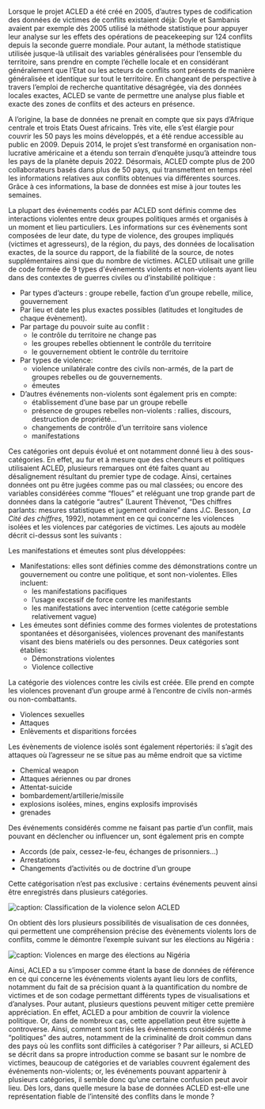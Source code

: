 Lorsque le projet ACLED a été créé en 2005, d’autres types de codification des données de victimes de conflits
existaient déjà: Doyle et Sambanis avaient par exemple dès 2005 utilisé la méthode statistique pour appuyer leur analyse
sur les effets des opérations de peacekeeping sur 124 conflits depuis la seconde guerre mondiale. Pour autant, la
méthode statistique utilisée jusque-là utilisait des variables généralisées pour l’ensemble du territoire, sans prendre
en compte l’échelle locale et en considérant généralement que l’Etat ou les acteurs de conflits sont présents de manière
généralisée et identique sur tout le territoire. En changeant de perspective à travers l’emploi de recherche
quantitative désagrégée, via des données locales exactes, ACLED se vante de permettre une analyse plus fiable et exacte
des zones de conflits et des acteurs en présence.

A l’origine, la base de données ne prenait en compte que six pays d’Afrique centrale et trois Etats Ouest africains.
Très vite, elle s’est élargie pour couvrir les 50 pays les moins développés, et a été rendue accessible au public en
2009. Depuis 2014, le projet s’est transformé en organisation non-lucrative américaine et a étendu son terrain d’enquête
jusqu’à atteindre tous les pays de la planète depuis 2022. Désormais, ACLED compte plus de 200 collaborateurs basés dans
plus de 50 pays, qui transmettent en temps réel les informations relatives aux conflits obtenues via différentes
sources. Grâce à ces informations, la base de données est mise à jour toutes les semaines.

La plupart des événements codés par ACLED sont définis comme des interactions violentes entre deux groupes politiques
armés et organisés à un moment et lieu particuliers. Les informations sur ces évènements sont composées de leur date, du
type de violence, des groupes impliqués (victimes et agresseurs), de la région, du pays, des données de localisation
exactes, de la source du rapport, de la fiabilité de la source, de notes supplémentaires ainsi que du nombre de
victimes. ACLED utilisait une grille de code formée de 9 types d'événements violents et non-violents ayant lieu dans des
contextes de guerres civiles ou d’instabilité politique :

- Par types d’acteurs : groupe rebelle, faction d’un groupe rebelle, milice, gouvernement
- Par lieu et date les plus exactes possibles (latitudes et longitudes de chaque évènement).
- Par partage du pouvoir suite au conflit :
    - le contrôle du territoire ne change pas
    - les groupes rebelles obtiennent le contrôle du territoire
    - le gouvernement obtient le contrôle du territoire
- Par types de violence:
    - violence unilatérale contre des civils non-armés, de la part de groupes rebelles ou de gouvernements.
    - émeutes
- D’autres événements non-violents sont également pris en compte:
    - établissement d’une base par un groupe rebelle
    - présence de groupes rebelles non-violents : rallies, discours, destruction de propriété…
    - changements de contrôle d’un territoire sans violence
    - manifestations

Ces catégories ont depuis évolué et ont notamment donné lieu à des sous-catégories. En effet, au fur et à mesure que des
chercheurs et politiques utilisaient ACLED, plusieurs remarques ont été faites quant au désalignement résultant du
premier type de codage. Ainsi, certaines données ont pu être jugées comme pas ou mal classées; ou encore des variables
considérées comme “floues” et reléguant une trop grande part de données dans la catégorie “autres” (Laurent Thévenot,
“Des chiffres parlants: mesures statistiques et jugement ordinaire” dans J.C. Besson, *La Cité des chiffres*, 1992),
notamment en ce qui concerne les violences isolées et les violences par catégories de victimes. Les ajouts au modèle
décrit ci-dessus sont les suivants :

Les manifestations et émeutes sont plus développées:

- Manifestations: elles sont définies comme des démonstrations contre un gouvernement ou contre une politique, et sont
  non-violentes. Elles incluent:
    - les manifestations pacifiques
    - l’usage excessif de force contre les manifestants
    - les manifestations avec intervention (cette catégorie semble relativement vague)
- Les émeutes sont définies comme des formes violentes de protestations spontanées et désorganisées, violences provenant
  des manifestants visant des biens matériels ou des personnes. Deux catégories sont établies:
    - Démonstrations violentes
    - Violence collective

La catégorie des violences contre les civils est créée. Elle prend en compte les violences provenant d’un groupe armé à
l’encontre de civils non-armés ou non-combattants.

- Violences sexuelles
- Attaques
- Enlèvements et disparitions forcées

Les évènements de violence isolés sont également répertoriés: il s’agit des attaques où l’agresseur ne se situe pas au
même endroit que sa victime

- Chemical weapon
- Attaques aériennes ou par drones
- Attentat-suicide
- bombardement/artillerie/missile
- explosions isolées, mines, engins explosifs improvisés
- grenades

Des événements considérés comme ne faisant pas partie d’un conflit, mais pouvant en déclencher ou influencer un, sont
également pris en compte

- Accords (de paix, cessez-le-feu, échanges de prisonniers…)
- Arrestations
- Changements d’activités ou de doctrine d’un groupe

Cette catégorisation n’est pas exclusive : certains événements peuvent ainsi être enregistrés dans plusieurs catégories.

![caption: Classification de la violence selon ACLED](visualising_violence.webp)

On obtient dès lors plusieurs possibilités de visualisation de ces données, qui permettent une compréhension précise des
évènements violents lors de conflits, comme le démontre l’exemple suivant sur les élections au Nigéria :

![caption: Violences en marge des élections au Nigéria](nigeria_election_violence.webp)

Ainsi, ACLED a su s’imposer comme étant la base de données de référence en ce qui concerne les événements violents ayant
lieu lors de conflits, notamment du fait de sa précision quant à la quantification du nombre de victimes et de son
codage permettant différents types de visualisations et d’analyses. Pour autant, plusieurs questions peuvent mitiger
cette première appréciation. En effet, ACLED a pour ambition de couvrir la violence politique. Or, dans de nombreux cas,
cette appellation peut être sujette à controverse. Ainsi, comment sont triés les événements considérés comme
“politiques” des autres, notamment de la criminalité de droit commun dans des pays où les conflits sont difficiles à
catégoriser ? Par ailleurs, si ACLED se décrit dans sa propre introduction comme se basant sur le nombre de victimes,
beaucoup de catégories et de variables couvrent également des événements non-violents; or, les événements pouvant
appartenir à plusieurs catégories, il semble donc qu’une certaine confusion peut avoir lieu. Dès lors, dans quelle
mesure la base de données ACLED est-elle une représentation fiable de l’intensité des conflits dans le monde ? 

